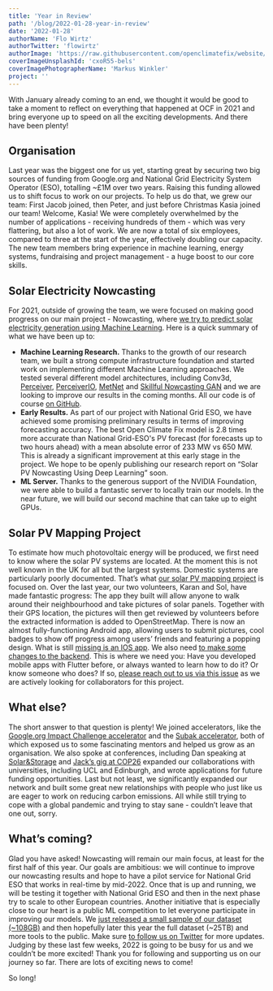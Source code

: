 ```yaml
---
title: 'Year in Review'
path: '/blog/2022-01-28-year-in-review'
date: '2022-01-28'
authorName: 'Flo Wirtz'
authorTwitter: 'flowirtz'
authorImage: 'https://raw.githubusercontent.com/openclimatefix/website/master/src/images/people/flo.jpg'
coverImageUnsplashId: 'cxoR55-bels'
coverImagePhotographerName: 'Markus Winkler'
project: ''
---
```


With January already coming to an end, we thought it would be good to take a moment to reflect on everything that happened at OCF in 2021 and bring everyone up to speed on all the exciting developments. And there have been plenty!

## Organisation

Last year was the biggest one for us yet, starting great by securing two big sources of funding from Google.org and National Grid Electricity System Operator (ESO), totalling ~£1M over two years. Raising this funding allowed us to shift focus to work on our projects. To help us do that, we grew our team: First Jacob joined, then Peter, and just before Christmas Kasia joined our team! Welcome, Kasia! We were completely overwhelmed by the number of applications - receiving hundreds of them - which was very flattering, but also a lot of work.
We are now a total of six employees, compared to three at the start of the year, effectively doubling our capacity. The new team members bring experience in machine learning, energy systems, fundraising and project management - a huge boost to our core skills.

## Solar Electricity Nowcasting

For 2021, outside of growing the team, we were focused on making good progress on our main project - Nowcasting, where [we try to predict solar electricity generation using Machine Learning](https://openclimatefix.org/projects/nowcasting). Here is a quick summary of what we have been up to:

- **Machine Learning Research.** Thanks to the growth of our research team, we built a strong compute infrastructure foundation and started work on implementing different Machine Learning approaches. We tested several different model architectures, including Conv3d, [Perceiver](https://arxiv.org/abs/2103.03206), [PerceiverIO](https://arxiv.org/abs/2107.14795), [MetNet](https://arxiv.org/abs/2003.12140) and [Skillful Nowcasting GAN](https://www.nature.com/articles/s41586-021-03854-z) and we are looking to improve our results in the coming months. All our code is of course [on GitHub](https://github.com/openclimatefix/nowcasting).
- **Early Results.** As part of our project with National Grid ESO, we have achieved some promising preliminary results in terms of improving forecasting accuracy.
  The best Open Climate Fix model is 2.8 times more accurate than National Grid-ESO's PV forecast (for forecasts up to two hours ahead) with a mean absolute error of 233 MW vs 650 MW. This is already a significant improvement at this early stage in the project. We hope to be openly publishing our research report on “Solar PV Nowcasting Using Deep Learning” soon.
- **ML Server.** Thanks to the generous support of the NVIDIA Foundation, we were able to build a fantastic server to locally train our models. In the near future, we will build our second machine that can take up to eight GPUs.

## Solar PV Mapping Project

To estimate how much photovoltaic energy will be produced, we first need to know where the solar PV systems are located. At the moment this is not well known in the UK for all but the largest systems. Domestic systems are particularly poorly documented. That’s what [our solar PV mapping project](https://www.openclimatefix.org/projects/pv-mapping) is focused on.
Over the last year, our two volunteers, Karan and Sol, have made fantastic progress: The app they built will allow anyone to walk around their neighbourhood and take pictures of solar panels. Together with their GPS location, the pictures will then get reviewed by volunteers before the extracted information is added to OpenStreetMap.
There is now an almost fully-functioning Android app, allowing users to submit pictures, cool badges to show off progress among users’ friends and featuring a popping design. What is still [missing is an IOS app](https://github.com/openclimatefix/bigsolarhunt/issues/6). We also need [to make some changes to the backend](https://github.com/openclimatefix/bigsolarhunt/issues/5). This is where we need you: Have you developed mobile apps with Flutter before, or always wanted to learn how to do it? Or know someone who does? If so, [please reach out to us via this issue](https://github.com/openclimatefix/bigsolarhunt/issues/7) as we are actively looking for collaborators for this project.

## What else?

The short answer to that question is plenty! We joined accelerators, like the [Google.org Impact Challenge accelerator](https://impactchallenge.withgoogle.com/climate2020) and the [Subak accelerator](https://climatesubak.org/the-accelerator), both of which exposed us to some fascinating mentors and helped us grow as an organisation. We also spoke at conferences, including Dan speaking at [Solar&Storage](https://www.terrapinn.com/exhibition/solar-storage-live/index.stm) and [Jack’s gig at COP26](https://twitter.com/OpenClimateFix/status/1468666452567904267) expanded our collaborations with universities, including UCL and Edinburgh, and wrote applications for future funding opportunities.
Last but not least, we significantly expanded our network and built some great new relationships with people who just like us are eager to work on reducing carbon emissions. All while still trying to cope with a global pandemic and trying to stay sane - couldn’t leave that one out, sorry.

## What’s coming?

Glad you have asked! Nowcasting will remain our main focus, at least for the first half of this year. Our goals are ambitious: we will continue to improve our nowcasting results and hope to have a pilot service for National Grid ESO that works in real-time by mid-2022. Once that is up and running, we will be testing it together with National Grid ESO and then in the next phase try to scale to other European countries.
Another initiative that is especially close to our heart is a public ML competition to let everyone participate in improving our models. We [just released a small sample of our dataset (~108GB)](https://console.cloud.google.com/marketplace/product/bigquery-public-data/eumetsat-seviri-rss-hrv-uk?project=pc-api-6932409227086194180-457) and then hopefully later this year the full dataset (~25TB) and more tools to the public. Make sure [to follow us on Twitter](https://twitter.com/openclimatefix) for more updates.
Judging by these last few weeks, 2022 is going to be busy for us and we couldn’t be more excited! Thank you for following and supporting us on our journey so far. There are lots of exciting news to come!

So long!

